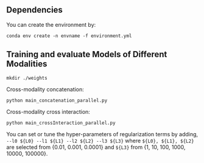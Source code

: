## Dependencies
You can create the environment by:
```
conda env create -n envname -f environment.yml
```

## Training and evaluate Models of Different Modalities
```
mkdir ./weights
```

Cross-modality concatenation:
```
python main_concatenation_parallel.py
```

Cross-modality cross interaction:
```
python main_crossInteraction_parallel.py
```

You can set or tune the hyper-parameters of regularization terms by adding, ```--l0 ${L0} --l1 ${L1} --l2 ${L2} --l3 ${L3}``` where ```${L0}, ${L1}, ${L2}``` are selected from {0.01, 0.001, 0.0001} and ```${L3}``` from {1, 10, 100, 1000, 10000, 100000}.

